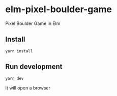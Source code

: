 # elm-pixel-boulder-game
Pixel Boulder Game in Elm

## Install

```
yarn install
```

## Run development
```
yarn dev
```

It will open a browser
